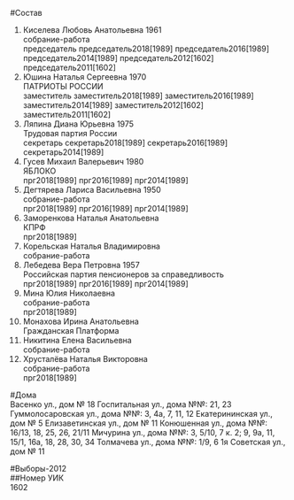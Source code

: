 #Состав  
1. Киселева Любовь Анатольевна 1961  
    собрание-работа  
    председатель председатель2018[1989] председатель2016[1989] председатель2014[1989] председатель2012[1602] председатель2011[1602]  
2. Юшина Наталья Сергеевна 1970  
    ПАТРИОТЫ РОССИИ  
    заместитель заместитель2018[1989] заместитель2016[1989] заместитель2014[1989] заместитель2012[1602] заместитель2011[1602]  
3. Ляпина Диана Юрьевна 1975  
    Трудовая партия России  
    секретарь секретарь2018[1989] секретарь2016[1989] секретарь2014[1989]  
4. Гусев Михаил Валерьевич 1980  
    ЯБЛОКО  
    прг2018[1989] прг2016[1989] прг2014[1989]  
5. Дегтярева Лариса Васильевна 1950  
    собрание-работа  
    прг2018[1989] прг2016[1989] прг2014[1989]  
6. Заморенкова Наталья Анатольевна  
    КПРФ  
    прг2018[1989]  
7. Корельская Наталья Владимировна  
    собрание-работа  
8. Лебедева Вера Петровна 1957  
    Российская партия пенсионеров за справедливость  
    прг2018[1989] прг2016[1989] прг2014[1989]  
9. Мина Юлия Николаевна  
    собрание-работа  
    прг2018[1989]  
10. Монахова Ирина Анатольевна  
    Гражданская Платформа  
11. Никитина Елена Васильевна  
    собрание-работа  
12. Хрусталёва Наталья Викторовна  
    собрание-работа  
    прг2018[1989]  
  
#Дома  
Васенко ул., дом № 18 Госпитальная ул., дома №№: 21, 23 Гуммолосаровская ул., дома №№: 3, 4а, 7, 11, 12 Екатерининская ул., дом № 5 Елизаветинская ул., дом № 11 Конюшенная ул., дома №№: 16/13, 18, 25, 26, 21/11 Мичурина ул., дома №№: 3, 5/10, 7 к. 2; 9, 9а, 11, 15/1, 16а, 18, 28, 30, 34 Толмачева ул., дома №№: 1/9, 6 1я Советская ул., дом № 11  
  
#Выборы-2012  
##Номер УИК  
1602  
